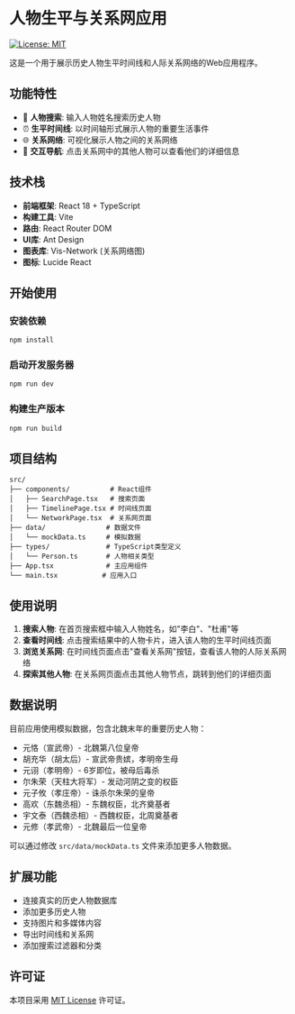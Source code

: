 # 人物生平与关系网应用

[![License: MIT](https://img.shields.io/badge/License-MIT-yellow.svg)](LICENSE)

这是一个用于展示历史人物生平时间线和人际关系网络的Web应用程序。

## 功能特性

- 📝 **人物搜索**: 输入人物姓名搜索历史人物
- ⏰ **生平时间线**: 以时间轴形式展示人物的重要生活事件
- 🌐 **关系网络**: 可视化展示人物之间的关系网络
- 🔗 **交互导航**: 点击关系网中的其他人物可以查看他们的详细信息

## 技术栈

- **前端框架**: React 18 + TypeScript
- **构建工具**: Vite
- **路由**: React Router DOM
- **UI库**: Ant Design
- **图表库**: Vis-Network (关系网络图)
- **图标**: Lucide React

## 开始使用

### 安装依赖
```bash
npm install
```

### 启动开发服务器
```bash
npm run dev
```

### 构建生产版本
```bash
npm run build
```

## 项目结构

```
src/
├── components/          # React组件
│   ├── SearchPage.tsx   # 搜索页面
│   ├── TimelinePage.tsx # 时间线页面
│   └── NetworkPage.tsx  # 关系网页面
├── data/               # 数据文件
│   └── mockData.ts     # 模拟数据
├── types/              # TypeScript类型定义
│   └── Person.ts       # 人物相关类型
├── App.tsx             # 主应用组件
└── main.tsx           # 应用入口
```

## 使用说明

1. **搜索人物**: 在首页搜索框中输入人物姓名，如"李白"、"杜甫"等
2. **查看时间线**: 点击搜索结果中的人物卡片，进入该人物的生平时间线页面
3. **浏览关系网**: 在时间线页面点击"查看关系网"按钮，查看该人物的人际关系网络
4. **探索其他人物**: 在关系网页面点击其他人物节点，跳转到他们的详细页面

## 数据说明

目前应用使用模拟数据，包含北魏末年的重要历史人物：
- 元恪（宣武帝）- 北魏第八位皇帝
- 胡充华（胡太后）- 宣武帝贵嫔，孝明帝生母
- 元诩（孝明帝）- 6岁即位，被母后毒杀
- 尔朱荣（天柱大将军）- 发动河阴之变的权臣
- 元子攸（孝庄帝）- 诛杀尔朱荣的皇帝
- 高欢（东魏丞相）- 东魏权臣，北齐奠基者
- 宇文泰（西魏丞相）- 西魏权臣，北周奠基者
- 元修（孝武帝）- 北魏最后一位皇帝

可以通过修改 `src/data/mockData.ts` 文件来添加更多人物数据。

## 扩展功能

- 连接真实的历史人物数据库
- 添加更多历史人物
- 支持图片和多媒体内容
- 导出时间线和关系网
- 添加搜索过滤器和分类

## 许可证

本项目采用 [MIT License](LICENSE) 许可证。
